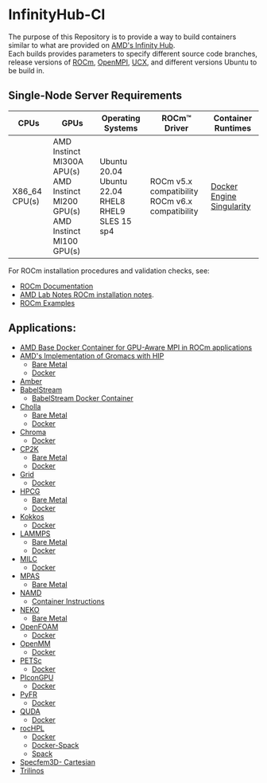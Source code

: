 # InfinityHub-CI

The purpose of this Repository is to provide a way to build containers similar to what are provided on [AMD's Infinity Hub](https://www.amd.com/en/technologies/infinity-hub).  
Each builds provides parameters to specify different source code branches, release versions of [ROCm](https://github.com/RadeonOpenCompute/ROCm), [OpenMPI](https://github.com/open-mpi/ompi), [UCX](https://github.com/openucx/ucx), and different versions Ubuntu to be build in. 

## Single-Node Server Requirements
| CPUs | GPUs | Operating Systems | ROCm™ Driver | Container Runtimes | 
|---- |---- |----------------- |------------ |------------------ | 
| X86_64 CPU(s) | AMD Instinct MI300A APU(s) <br> AMD Instinct MI200 GPU(s) <br>  AMD Instinct MI100 GPU(s) | Ubuntu 20.04 <br> Ubuntu 22.04 <BR> RHEL8 <br> RHEL9 <br> SLES 15 sp4 | ROCm v5.x compatibility <br> ROCm v6.x compatibility |[Docker Engine](https://docs.docker.com/engine/install/) <br> [Singularity](https://sylabs.io/docs/) |

For ROCm installation procedures and validation checks, see:
* [ROCm Documentation](https://rocm.docs.amd.com)
* [AMD Lab Notes ROCm installation notes](https://github.com/amd/amd-lab-notes/tree/release/rocm-installation).
* [ROCm Examples](https://github.com/amd/rocm-examples)

## Applications:
- [AMD Base Docker Container for GPU-Aware MPI in ROCm applications](/base-gpu-mpi-rocm-docker/)
- [AMD's Implementation of Gromacs with HIP](/gromacs/)
  - [Bare Metal](/gromacs/baremetal/)
  - [Docker](/gromacs/docker/)
- [Amber](/amber/)
- [BabelStream](/babelstream/)
  - [BabelStream Docker Container](/babelstream/)
- [Cholla](/cholla)
  - [Bare Metal](/cholla/baremetal/)
  - [Docker](/cholla/docker/)
- [Chroma](/chroma/)
  - [Docker](/chroma/docker/)
- [CP2K](/cp2k/)
  - [Bare Metal](/cp2k/baremetal/)
  - [Docker](/cp2k/docker/)
- [Grid](/grid/)
  - [Docker](/grid/docker/)
- [HPCG](/hpcg/)
  - [Bare Metal](/hpcg/baremetal/)
  - [Docker](/hpcg/docker/)
- [Kokkos](/kokkos/)
  - [Docker](/kokkos/docker/)
- [LAMMPS](/lammps/)
  - [Bare Metal](/lammps/baremetal/)
  - [Docker](/lammps/docker/)
- [MILC](/milc/)
  - [Docker](/milc/docker/)
- [MPAS](/mpas/)
  - [Bare Metal](/mpas/)
- [NAMD](/namd/)
  - [Container Instructions](/namd/)
- [NEKO](/neko/)
  - [Bare Metal](/neko/docker)
- [OpenFOAM](/openfoam/)
  - [Docker](/openfoam/docker/)
- [OpenMM](/openmm/)
  - [Docker](/openmm/docker/)
- [PETSc](/petsc/)
  - [Docker](/petsc/docker/)
- [PIconGPU](/picongpu/)
  - [Docker](/picongpu/docker/)
- [PyFR](/pyfr/)
  - [Docker](/pyfr/docker/)
- [QUDA](/quda/)
  - [Docker](/quda/docker/)
- [rocHPL](/rochpl/)
  - [Docker](/rochpl/docker/)
  - [Docker-Spack](/rochpl/docker-spack/)
  - [Spack](/rochpl/spack/)
- [Specfem3D- Cartesian](/specfem3d/)
- [Trilinos](/trilinos/)

